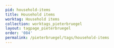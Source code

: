```yaml
---
pid: household-items
title: Household items
worktag: Household items
collection: worktags_pieterbruegel
layout: tagpage_pieterbruegel
order: '084'
permalink: /pieterbruegel/tags/household-items
---
```

